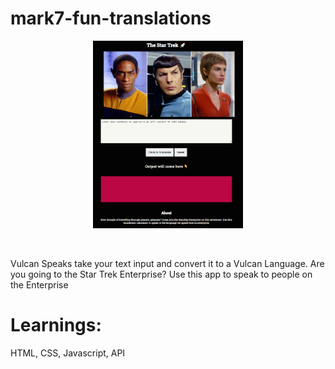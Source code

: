 # mark7-fun-translations
 <p align="center">
  <a href="https://mark7-vulcan-translation.netlify.app/">
    <img src="/star_trek_trans.png" height="300px">
  </a>
</p>

&nbsp;

Vulcan Speaks take your text input and convert it to a Vulcan Language. Are you going to the Star Trek Enterprise? Use this app to speak to people on the Enterprise

# Learnings:
HTML, CSS, Javascript, API 




